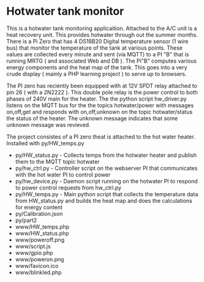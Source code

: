 # Hotwater tank monitor

This is a hotwater tank monitoring applicaition. Attached to the A/C unit is a heat recovery unit. This provides hotwater through out the summer months. There is a Pi Zero that has 4 DS18B20 Digital temperature sensor (1 wire bus) that monitor the temperature of the tank at various points. These values are collected every minute and sent (via MQTT) to a PI "B" that is running MRTG ( and associated Web and DB ). The Pi"B" computes various energy components and the heat map of the tank. This goes into a very crude display ( mainly a PHP learning project ) to serve up to browsers.

The PI zero has reciently been equipped with at 12V SPDT relay attached to pin 26 ( with a 2N2222 ). This double pole relay is the power control to both phases of 240V main for the heater. The the python script hw_driver.py  listens on the MQTT bus for the the topics hotwater/power with messages on,off,get and responds with on,off,unknown on the topic hotwater/status the status of the heater. The unknown message indicates that some unknown message was revieved.

The project consistes of a PI zero theat is attached to the hot water heater. Installed with py/HW_temps.py


- py/HW_status.py - Collects temps from the hotwater heater and publish them to the MQTT topic hotwater
- py/hw_ctrl.py - Controller script on the webserver PI that communicates with the hot water PI to control power 
- py/hw_device.py - Daemon script running on the hotwater PI to respond to power control requests from hw_ctrl.py 
- py/HW_temps.py - Main python script that collects the temperature data from HW_status.py and builds the heat map and does the calculations for energy content 
- py/Calibration.json
- py/part2
- www/HW_temps.php
- www/HW_status.php
- www/poweroff.png
- www/script.js
- www/gpio.php
- www/poweron.png
- www/favicon.ico
- www/blinkled.php



